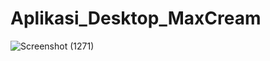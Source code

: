 # Aplikasi_Desktop_MaxCream
![Screenshot (1271)](https://github.com/AudreySurya123/Kasir_MaxCream/assets/127375983/255a5b9e-e9f8-4f53-b5ad-c2f91ed59226)
